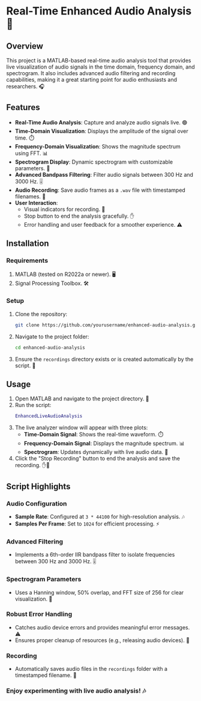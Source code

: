 # Real-Time Enhanced Audio Analysis 🎵

## Overview
This project is a MATLAB-based real-time audio analysis tool that provides live visualization of audio signals in the time domain, frequency domain, and spectrogram. It also includes advanced audio filtering and recording capabilities, making it a great starting point for audio enthusiasts and researchers. 🎧

## Features
- **Real-Time Audio Analysis**: Capture and analyze audio signals live. 🟢
- **Time-Domain Visualization**: Displays the amplitude of the signal over time. ⏱️
- **Frequency-Domain Visualization**: Shows the magnitude spectrum using FFT. 📊
- **Spectrogram Display**: Dynamic spectrogram with customizable parameters. 🌈
- **Advanced Bandpass Filtering**: Filter audio signals between 300 Hz and 3000 Hz. 🎚️
- **Audio Recording**: Save audio frames as a `.wav` file with timestamped filenames. 💾
- **User Interaction**:
  - Visual indicators for recording. 🔴
  - Stop button to end the analysis gracefully. ✋
  - Error handling and user feedback for a smoother experience. ⚠️

## Installation
### Requirements
1. MATLAB (tested on R2022a or newer). 🖥️
2. Signal Processing Toolbox. 🛠️

### Setup
1. Clone the repository:
   ```bash
   git clone https://github.com/yourusername/enhanced-audio-analysis.git
   ```
2. Navigate to the project folder:
   ```bash
   cd enhanced-audio-analysis
   ```
3. Ensure the `recordings` directory exists or is created automatically by the script. 📂

## Usage
1. Open MATLAB and navigate to the project directory. 📍
2. Run the script:
   ```matlab
   EnhancedLiveAudioAnalysis
   ```
3. The live analyzer window will appear with three plots:
   - **Time-Domain Signal**: Shows the real-time waveform. ⏱️
   - **Frequency-Domain Signal**: Displays the magnitude spectrum. 📊
   - **Spectrogram**: Updates dynamically with live audio data. 🌈
4. Click the "Stop Recording" button to end the analysis and save the recording. ✋💾

## Script Highlights
### Audio Configuration
- **Sample Rate**: Configured at `3 * 44100` for high-resolution analysis. 🎶
- **Samples Per Frame**: Set to `1024` for efficient processing. ⚡

### Advanced Filtering
- Implements a 6th-order IIR bandpass filter to isolate frequencies between 300 Hz and 3000 Hz. 🎚️

### Spectrogram Parameters
- Uses a Hanning window, 50% overlap, and FFT size of 256 for clear visualization. 🌈

### Robust Error Handling
- Catches audio device errors and provides meaningful error messages. ⚠️
- Ensures proper cleanup of resources (e.g., releasing audio devices). 🧹

### Recording
- Automatically saves audio files in the `recordings` folder with a timestamped filename. 💾



### Enjoy experimenting with live audio analysis! 🎶

